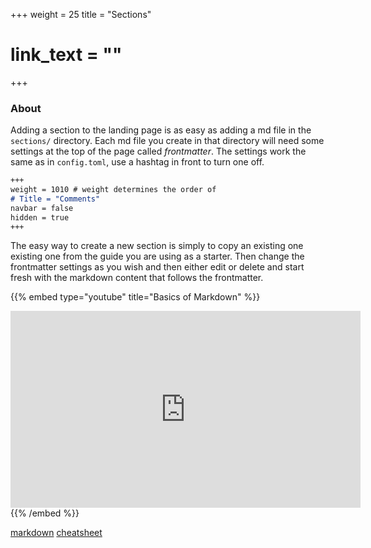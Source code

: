 +++
weight = 25
title = "Sections"
# link_text = ""
+++

### About

Adding a section to the landing page is as easy as adding a md file in the ```sections/``` directory.  Each md file you create in that directory will need some settings at the top of the page called *frontmatter*.  The settings work the same as in ```config.toml```, use a hashtag in front to turn one off.

``` md
+++
weight = 1010 # weight determines the order of
# Title = "Comments"
navbar = false
hidden = true
+++
```

The easy way to create a new section is simply to copy an existing one existing one from the guide you are using as a starter.  Then change the frontmatter settings as you wish and then either edit or delete and start fresh with the markdown content that follows the frontmatter.

{{% embed type="youtube" title="Basics of Markdown" %}}
<iframe width="560" height="315" src="https://www.youtube.com/embed/HndN6P9ke6U" frameborder="0" allowfullscreen></iframe>
{{% /embed  %}}

[markdown](http://www.markdowntutorial.com/)
[cheatsheet](https://github.com/adam-p/markdown-here/wiki/Markdown-Cheatsheet)
